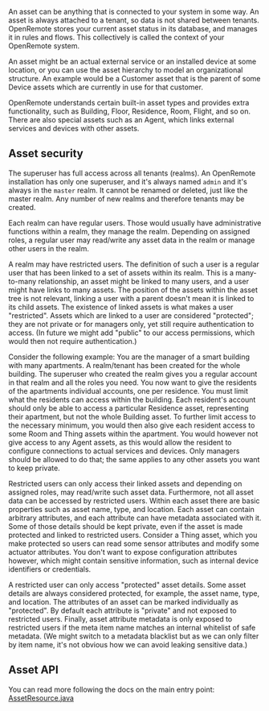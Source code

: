 An asset can be anything that is connected to your system in some way. An asset is always attached to a tenant, so data is not shared between tenants. OpenRemote stores your current asset status in its database, and manages it in rules and flows. This collectively is called the context of your OpenRemote system.

An asset might be an actual external service or an installed device at some location, or you can use the asset hierarchy to model an organizational structure. An example would be a Customer asset that is the parent of some Device assets which are currently in use for that customer.

OpenRemote understands certain built-in asset types and provides extra functionality, such as Building, Floor, Residence, Room, Flight, and so on. There are also special assets such as an Agent, which links external services and devices with other assets.

## Asset security

The superuser has full access across all tenants (realms). An OpenRemote installation has only one superuser, and it's always named `admin` and it's always in the `master` realm. It cannot be renamed or deleted, just like the master realm. Any number of new realms and therefore tenants may be created.

Each realm can have regular users. Those would usually have administrative functions within a realm, they manage the realm. Depending on assigned roles, a regular user may read/write any asset data in the realm or manage other users in the realm.

A realm may have restricted users. The definition of such a user is a regular user that has been linked to a set of assets within its realm. This is a many-to-many relationship, an asset might be linked to many users, and a user might have links to many assets. The position of the assets within the asset tree is not relevant, linking a user with a parent doesn't mean it is linked to its child assets. The existence of linked assets is what makes a user "restricted". Assets which are linked to a user are considered "protected"; they are not private or for managers only, yet still require authentication to access. (In future we might add "public" to our access permissions, which would then not require authentication.)

Consider the following example: You are the manager of a smart building with many apartments. A realm/tenant has been created for the whole building. The superuser who created the realm gives you a regular account in that realm and all the roles you need. You now want to give the residents of the apartments individual accounts, one per residence. You must limit what the residents can access within the building. Each resident's account should only be able to access a particular Residence asset, representing their apartment, but not the whole Building asset. To further limit access to the necessary minimum, you would then also give each resident access to some Room and Thing assets within the apartment. You would however not give access to any Agent assets, as this would allow the resident to configure connections to actual services and devices. Only managers should be allowed to do that; the same applies to any other assets you want to keep private.

Restricted users can only access their linked assets and depending on assigned roles, may read/write such asset data. Furthermore, not all asset data can be accessed by restricted users. Within each asset there are basic properties such as asset name, type, and location. Each asset can contain arbitrary attributes, and each attribute can have metadata associated with it. Some of those details should be kept private, even if the asset is made protected and linked to restricted users. Consider a Thing asset, which you make protected so users can read some sensor attributes and modify some actuator attributes. You don't want to expose configuration attributes however, which might contain sensitive information, such as internal device identifiers or credentials.

A restricted user can only access "protected" asset details. Some asset details are always considered protected, for example, the asset name, type, and location. The attributes of an asset can be marked individually as "protected". By default each attribute is "private" and not exposed to restricted users. Finally, asset attribute metadata is only exposed to restricted users if the meta item name matches an internal whitelist of safe metadata. (We might switch to a metadata blacklist but as we can only filter by item name, it's not obvious how we can avoid leaking sensitive data.)

## Asset API

You can read more following the docs on the main entry point: [AssetResource.java](https://github.com/openremote/openremote/blob/master/manager/shared/src/main/java/org/openremote/manager/shared/asset/AssetResource.java)
